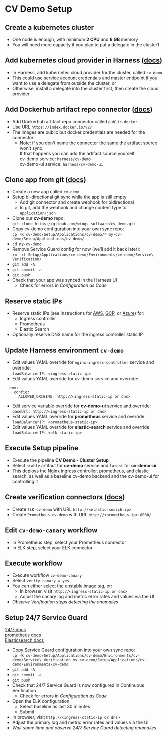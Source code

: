 # CV Demo Setup

## Create a kubernetes cluster
- One node is enough, with minimum **2 CPU** and **6 GB** memory
- You will need more capacity if you plan to put a delegate in the cluster1

## Add kubernetes cloud provider in Harness ([docs](https://docs.harness.io/article/whwnovprrb-cloud-providers#kubernetes_cluster))
- In Harness, add kubernetes cloud provider for the cluster, called `cv-demo`
- This could use service account credentials and master endpoint if you want to use a delegate from outside the cluster, or
- Otherwise, install a delegate into the cluster first, then create the cloud provider

## Add Dockerhub artifact repo connector ([docs](https://docs.harness.io/article/tdj2ghkqb0-add-docker-registry-artifact-servers))
- Add Dockerhub artifact repo connector called `public-docker`
- Use URL `https://index.docker.io/v2/`
- The images are public but docker credentials are needed for the connector
  - Note: if you don’t name the connector the same the artifact source won’t sync.<br>
    If that happens you can add the artifact source yourself.<br>
    cv-demo service: `harness/cv-demo`<br>
    cv-demo-ui service: `harness/cv-demo-ui`

## Clone app from git ([docs](https://docs.harness.io/article/ay9hlwbgwa-add-source-repo-providers))
- Create a new app called `cv-demo`
- Setup bi-directional git sync while the app is still empty
  - Add git connector and create webhook for bidirectional
  - In git, add the webhook and change content type to `application/json`
- Clone our **cv-demo** repo:<br>
  `git clone https://github.com/wings-software/cv-demo.git`
- Copy cv-demo configuration into your own sync repo:<br>
  `cp -R cv-demo/Setup/Applications/cv-demo/* my-cv-demo/Setup/Applications/cv-demo/`
- `cd my-cv-demo`
- Remove Service Guard config for now (we’ll add it back later):<br>
  `rm -rf Setup/Applications/cv-demo/Environments/cv-demo/Service\ Verification/`
- `git add -A`
- `git commit -a`
- `git push`
- Check that your app was synced in the Harness UI
  - Check for errors in *Configuration as Code*

## Reserve static IPs
- Reserve static IPs (see instructions for [AWS](https://docs.aws.amazon.com/AWSEC2/latest/UserGuide/elastic-ip-addresses-eip.html#using-instance-addressing-eips-allocating), [GCP](https://cloud.google.com/compute/docs/ip-addresses/reserve-static-external-ip-address#reserve_new_static), or [Azure](https://docs.microsoft.com/en-us/azure/virtual-network/virtual-network-public-ip-address#create-a-public-ip-address)) for:
  - Ingress controller
  - Prometheus
  - Elastic Search
- Optionally reserve DNS name for the ingress controller static IP

## Update Harness environment `cv-demo`
- Edit values YAML override for `nginx-ingress-controller` service and override:<br>
	`loadBalancerIP: <ingress-static-ip>`
- Edit values YAML override for cv-demo service and override:<br>
```
  env:
    config:
      ALLOWED_ORIGINS: http://<ingress-static-ip or dns>
```
- Edit service variable override for **cv-demo-ui** service and override:<br>
	`baseUrl: http://<ingress-static-ip or dns>`
- Edit values YAML override for **prometheus** service and override:<br>
	`loadBalancerIP: <prometheus-static-ip>`
- Edit values YAML override for **elastic-search** service and override:<br>
	`loadBalancerIP: <elk-static-ip>`

## Execute Setup pipeline
- Execute the pipeline **CV Demo - Cluster Setup**
- Select `stable` artifact for **cv-demo** service and `latest` for **cv-demo-ui**
- This deploys the Nginx ingress controller, prometheus, and elastic search, as well as a baseline cv-demo backend and the cv-demo-ui for controlling it

## Create verification connectors ([docs](https://docs.harness.io/article/r6ut6tldy0-verification-providers))
- Create `ELK-cv-demo` with URL `http://<elastic-search-ip>`
- Create `Prometheus-cv-demo` with URL `http://<prometheus-ip>:8080/`

## Edit `cv-demo-canary` workflow
- In Prometheus step, select your Prometheus connector
- In ELK step, select your ELK connector

## Execute workflow
- Execute workflow `cv-demo-canary`
- Select `verify_canary = yes`
- You can either select the unstable image tag, or:
  - In browser, visit `http://<ingress-static-ip or dns>`
  - Adjust the canary log and metric error rates and values via the UI
- *Observe Verification steps detecting the anomalies*

## Setup 24/7 Service Guard 
[24/7 docs](https://docs.harness.io/article/dajt54pyxd-24-7-service-guard-overview)<br>
[prometheus docs](https://docs.harness.io/article/i9d01kf32g-2-24-7-service-guard-for-prometheus)<br>
[Elasticsearch docs](https://docs.harness.io/article/564doloeuq-2-24-7-service-guard-for-elasticsearch)

- Copy Service Guard configuration into your own sync repo:<br>
  `cp -R cv-demo/Setup/Applications/cv-demo/Environments/cv-demo/Service\ Verification my-cv-demo/Setup/Applications/cv-demo/Environments/cv-demo`
- `git add -A`
- `git commit -a`
- `git push`
- Check that 24/7 Service Guard is now configured in Continuous Verification
  - Check for errors in *Configuration as Code*
- Open the ELK configuration
  - Select baseline as last 30 minutes
  - Submit
- In browser, visit `http://<ingress-static-ip or dns>`
- Adjust the primary log and metric error rates and values via the UI
- *Wait some time and observe 24/7 Service Guard detecting anomalies*


